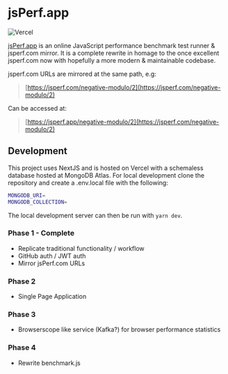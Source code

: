 # jsPerf.app

![Vercel](https://therealsujitk-vercel-badge.vercel.app/?app=jsperf-app)

[jsPerf.app](https://jsperf.app) is an online JavaScript performance benchmark test runner & jsperf.com mirror. It is a complete rewrite in homage to the once excellent jsperf.com now with hopefully a more modern & maintainable codebase.

jsperf.com URLs are mirrored at the same path, e.g:

> [https://jsperf.com/negative-modulo/2](https://jsperf.com/negative-modulo/2)

Can be accessed at:

> [https://jsperf.app/negative-modulo/2](https://jsperf.com/negative-modulo/2)

## Development

This project uses NextJS and is hosted on Vercel with a schemaless database hosted at MongoDB Atlas. For local development clone the repository and create a .env.local file with the following:

```sh
MONGODB_URI=
MONGODB_COLLECTION=
```

The local development server can then be run with `yarn dev`.

### Phase 1 - Complete
- Replicate traditional functionality / workflow
- GitHub auth / JWT auth
- Mirror jsPerf.com URLs

### Phase 2 
- Single Page Application

### Phase 3 
- Browserscope like service (Kafka?) for browser performance statistics

### Phase 4
- Rewrite benchmark.js
